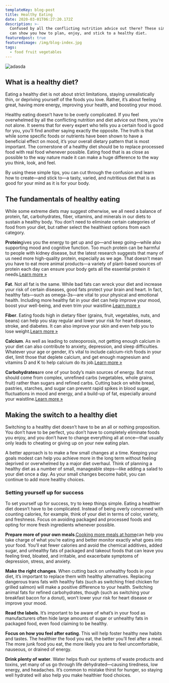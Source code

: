 ```yaml
---
templateKey: blog-post
title: Healthy Eating
date: 2020-03-01T06:27:20.172Z
description: >-
  Confused by all the conflicting nutrition advice out there? These simple tips
  can show you how to plan, enjoy, and stick to a healthy diet.
featuredpost: true
featuredimage: /img/blog-index.jpg
tags:
  - food fruit vegetables
---
```

![adasda](/img/young-woman-and-man-preparing-meal-768.jpg "gsdf")

## What is a healthy diet?

Eating a healthy diet is not about strict limitations, staying unrealistically thin, or depriving yourself of the foods you love. Rather, it’s about feeling great, having more energy, improving your health, and boosting your mood.

Healthy eating doesn’t have to be overly complicated. If you feel overwhelmed by all the conflicting nutrition and diet advice out there, you’re not alone. It seems that for every expert who tells you a certain food is good for you, you’ll find another saying exactly the opposite. The truth is that while some specific foods or nutrients have been shown to have a beneficial effect on mood, it’s your overall dietary pattern that is most important. The cornerstone of a healthy diet should be to replace processed food with real food whenever possible. Eating food that is as close as possible to the way nature made it can make a huge difference to the way you think, look, and feel.

By using these simple tips, you can cut through the confusion and learn how to create—and stick to—a tasty, varied, and nutritious diet that is as good for your mind as it is for your body.

## The fundamentals of healthy eating

While some extreme diets may suggest otherwise, we all need a balance of protein, fat, carbohydrates, fiber, vitamins, and minerals in our diets to sustain a healthy body. You don’t need to eliminate certain categories of food from your diet, but rather select the healthiest options from each category.

**Protein**gives you the energy to get up and go—and keep going—while also supporting mood and cognitive function. Too much protein can be harmful to people with kidney disease, but the latest research suggests that many of us need more high-quality protein, especially as we age. That doesn’t mean you have to eat more animal products—a variety of plant-based sources of protein each day can ensure your body gets all the essential protein it needs.[Learn more »](https://www.helpguide.org/articles/healthy-eating/choosing-healthy-protein.htm)

**Fat**. Not all fat is the same. While bad fats can wreck your diet and increase your risk of certain diseases, good fats protect your brain and heart. In fact, healthy fats—such as omega-3s—are vital to your physical and emotional health. Including more healthy fat in your diet can help improve your mood, boost your well-being, and even trim your waistline.[Learn more »](https://www.helpguide.org/articles/healthy-eating/choosing-healthy-fats.htm)

**Fiber**. Eating foods high in dietary fiber (grains, fruit, vegetables, nuts, and beans) can help you stay regular and lower your risk for heart disease, stroke, and diabetes. It can also improve your skin and even help you to lose weight.[Learn more »](https://www.helpguide.org/articles/healthy-eating/high-fiber-foods.htm)

**Calcium**. As well as leading to osteoporosis, not getting enough calcium in your diet can also contribute to anxiety, depression, and sleep difficulties. Whatever your age or gender, it’s vital to include calcium-rich foods in your diet, limit those that deplete calcium, and get enough magnesium and vitamins D and K to help calcium do its job.[Learn more »](https://www.helpguide.org/articles/healthy-eating/calcium-and-bone-health.htm)

**Carbohydrates**are one of your body’s main sources of energy. But most should come from complex, unrefined carbs (vegetables, whole grains, fruit) rather than sugars and refined carbs. Cutting back on white bread, pastries, starches, and sugar can prevent rapid spikes in blood sugar, fluctuations in mood and energy, and a build-up of fat, especially around your waistline.[Learn more »](https://www.helpguide.org/articles/healthy-eating/choosing-healthy-carbs.htm)

## Making the switch to a healthy diet

Switching to a healthy diet doesn’t have to be an all or nothing proposition. You don’t have to be perfect, you don’t have to completely eliminate foods you enjoy, and you don’t have to change everything all at once—that usually only leads to cheating or giving up on your new eating plan.

A better approach is to make a few small changes at a time. Keeping your goals modest can help you achieve more in the long term without feeling deprived or overwhelmed by a major diet overhaul. Think of planning a healthy diet as a number of small, manageable steps—like adding a salad to your diet once a day. As your small changes become habit, you can continue to add more healthy choices.

### Setting yourself up for success

To set yourself up for success, try to keep things simple. Eating a healthier diet doesn’t have to be complicated. Instead of being overly concerned with counting calories, for example, think of your diet in terms of color, variety, and freshness. Focus on avoiding packaged and processed foods and opting for more fresh ingredients whenever possible.

**Prepare more of your own meals**.[Cooking more meals at home](https://www.helpguide.org/articles/healthy-eating/cooking-at-home.htm)can help you take charge of what you’re eating and better monitor exactly what goes into your food. You’ll eat fewer calories and avoid the chemical additives, added sugar, and unhealthy fats of packaged and takeout foods that can leave you feeling tired, bloated, and irritable, and exacerbate symptoms of depression, stress, and anxiety.

**Make the right changes**. When cutting back on unhealthy foods in your diet, it’s important to replace them with healthy alternatives. Replacing dangerous trans fats with healthy fats (such as switching fried chicken for grilled salmon) will make a positive difference to your health. Switching animal fats for refined carbohydrates, though (such as switching your breakfast bacon for a donut), won’t lower your risk for heart disease or improve your mood.

**Read the labels**. It’s important to be aware of what’s in your food as manufacturers often hide large amounts of sugar or unhealthy fats in packaged food, even food claiming to be healthy.

**Focus on how you feel after eating**. This will help foster healthy new habits and tastes. The healthier the food you eat, the better you’ll feel after a meal. The more junk food you eat, the more likely you are to feel uncomfortable, nauseous, or drained of energy.

**Drink plenty of water**. Water helps flush our systems of waste products and toxins, yet many of us go through life dehydrated—causing tiredness, low energy, and headaches. It’s common to mistake thirst for hunger, so staying well hydrated will also help you make healthier food choices.
